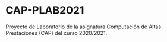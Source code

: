 # CAP-PLAB2021
Proyecto de Laboratorio de la asignatura Computación de Altas Prestaciones (CAP) del curso 2020/2021.
